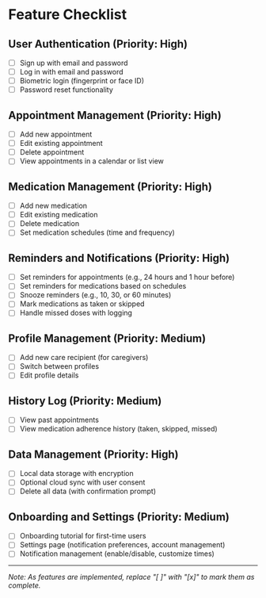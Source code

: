 # Feature Checklist

## User Authentication (Priority: High)
- [ ] Sign up with email and password
- [ ] Log in with email and password
- [ ] Biometric login (fingerprint or face ID)
- [ ] Password reset functionality

## Appointment Management (Priority: High)
- [ ] Add new appointment
- [ ] Edit existing appointment
- [ ] Delete appointment
- [ ] View appointments in a calendar or list view

## Medication Management (Priority: High)
- [ ] Add new medication
- [ ] Edit existing medication
- [ ] Delete medication
- [ ] Set medication schedules (time and frequency)

## Reminders and Notifications (Priority: High)
- [ ] Set reminders for appointments (e.g., 24 hours and 1 hour before)
- [ ] Set reminders for medications based on schedules
- [ ] Snooze reminders (e.g., 10, 30, or 60 minutes)
- [ ] Mark medications as taken or skipped
- [ ] Handle missed doses with logging

## Profile Management (Priority: Medium)
- [ ] Add new care recipient (for caregivers)
- [ ] Switch between profiles
- [ ] Edit profile details

## History Log (Priority: Medium)
- [ ] View past appointments
- [ ] View medication adherence history (taken, skipped, missed)

## Data Management (Priority: High)
- [ ] Local data storage with encryption
- [ ] Optional cloud sync with user consent
- [ ] Delete all data (with confirmation prompt)

## Onboarding and Settings (Priority: Medium)
- [ ] Onboarding tutorial for first-time users
- [ ] Settings page (notification preferences, account management)
- [ ] Notification management (enable/disable, customize times)

---
*Note: As features are implemented, replace "[ ]" with "[x]" to mark them as complete.*
